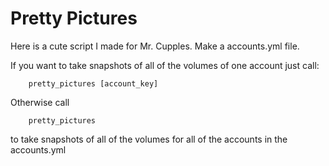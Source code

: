 Pretty Pictures
===============

Here is a cute script I made for Mr. Cupples.  Make a accounts.yml file.

If you want to take snapshots of all of the volumes of one account just call:

		pretty_pictures [account_key]

Otherwise call

		pretty_pictures

to take snapshots of all of the volumes for all of the accounts in the accounts.yml
